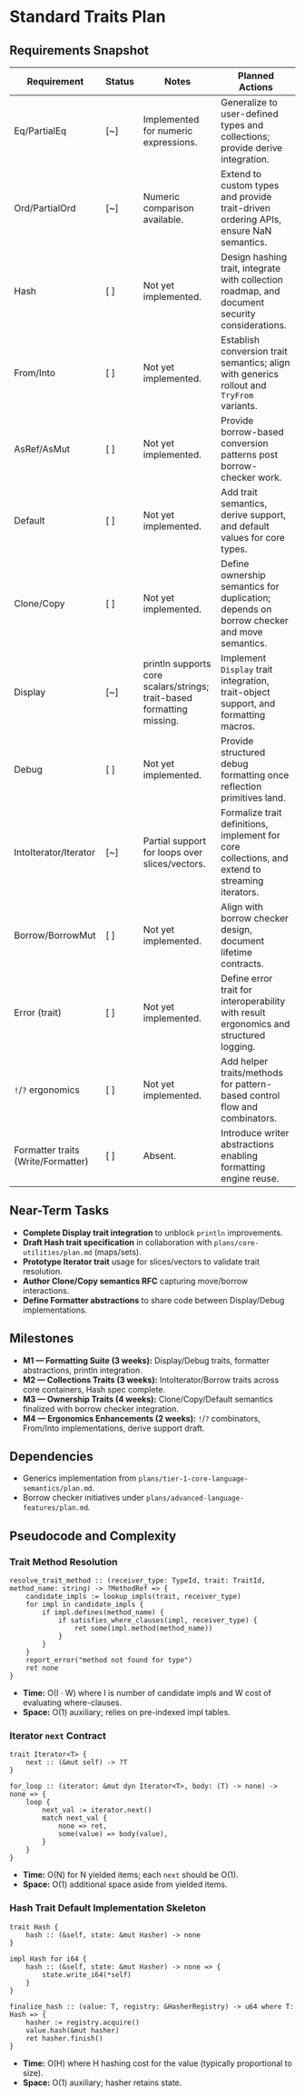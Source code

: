 # Standard Traits Plan

## Requirements Snapshot
| Requirement | Status | Notes | Planned Actions |
| --- | --- | --- | --- |
| Eq/PartialEq | [~] | Implemented for numeric expressions. | Generalize to user-defined types and collections; provide derive integration. |
| Ord/PartialOrd | [~] | Numeric comparison available. | Extend to custom types and provide trait-driven ordering APIs, ensure NaN semantics. |
| Hash | [ ] | Not yet implemented. | Design hashing trait, integrate with collection roadmap, and document security considerations. |
| From/Into | [ ] | Not yet implemented. | Establish conversion trait semantics; align with generics rollout and `TryFrom` variants. |
| AsRef/AsMut | [ ] | Not yet implemented. | Provide borrow-based conversion patterns post borrow-checker work. |
| Default | [ ] | Not yet implemented. | Add trait semantics, derive support, and default values for core types. |
| Clone/Copy | [ ] | Not yet implemented. | Define ownership semantics for duplication; depends on borrow checker and move semantics. |
| Display | [~] | println supports core scalars/strings; trait-based formatting missing. | Implement `Display` trait integration, trait-object support, and formatting macros. |
| Debug | [ ] | Not yet implemented. | Provide structured debug formatting once reflection primitives land. |
| IntoIterator/Iterator | [~] | Partial support for loops over slices/vectors. | Formalize trait definitions, implement for core collections, and extend to streaming iterators. |
| Borrow/BorrowMut | [ ] | Not yet implemented. | Align with borrow checker design, document lifetime contracts. |
| Error (trait) | [ ] | Not yet implemented. | Define error trait for interoperability with result ergonomics and structured logging. |
| `!`/`?` ergonomics | [ ] | Not yet implemented. | Add helper traits/methods for pattern-based control flow and combinators. |
| Formatter traits (Write/Formatter) | [ ] | Absent. | Introduce writer abstractions enabling formatting engine reuse. |

## Near-Term Tasks
- **Complete Display trait integration** to unblock `println` improvements.
- **Draft Hash trait specification** in collaboration with `plans/core-utilities/plan.md` (maps/sets).
- **Prototype Iterator trait** usage for slices/vectors to validate trait resolution.
- **Author Clone/Copy semantics RFC** capturing move/borrow interactions.
- **Define Formatter abstractions** to share code between Display/Debug implementations.

## Milestones
- **M1 — Formatting Suite (3 weeks):** Display/Debug traits, formatter abstractions, println integration.
- **M2 — Collections Traits (3 weeks):** IntoIterator/Borrow traits across core containers, Hash spec complete.
- **M3 — Ownership Traits (4 weeks):** Clone/Copy/Default semantics finalized with borrow checker integration.
- **M4 — Ergonomics Enhancements (2 weeks):** `!`/`?` combinators, From/Into implementations, derive support draft.

## Dependencies
- Generics implementation from `plans/tier-1-core-language-semantics/plan.md`.
- Borrow checker initiatives under `plans/advanced-language-features/plan.md`.

## Pseudocode and Complexity

### Trait Method Resolution
```pn
resolve_trait_method :: (receiver_type: TypeId, trait: TraitId, method_name: string) -> ?MethodRef => {
	candidate_impls := lookup_impls(trait, receiver_type)
	for impl in candidate_impls {
		if impl.defines(method_name) {
			if satisfies_where_clauses(impl, receiver_type) {
				ret some(impl.method(method_name))
			}
		}
	}
	report_error("method not found for type")
	ret none
}
```
- **Time:** O(I · W) where I is number of candidate impls and W cost of evaluating where-clauses.
- **Space:** O(1) auxiliary; relies on pre-indexed impl tables.

### Iterator `next` Contract
```pn
trait Iterator<T> {
	next :: (&mut self) -> ?T
}

for_loop :: (iterator: &mut dyn Iterator<T>, body: (T) -> none) -> none => {
	loop {
		next_val := iterator.next()
		match next_val {
			none => ret,
			some(value) => body(value),
		}
	}
}
```
- **Time:** O(N) for N yielded items; each `next` should be O(1).
- **Space:** O(1) additional space aside from yielded items.

### Hash Trait Default Implementation Skeleton
```pn
trait Hash {
	hash :: (&self, state: &mut Hasher) -> none
}

impl Hash for i64 {
	hash :: (&self, state: &mut Hasher) -> none => {
		state.write_i64(*self)
	}
}

finalize_hash :: (value: T, registry: &HasherRegistry) -> u64 where T: Hash => {
	hasher := registry.acquire()
	value.hash(&mut hasher)
	ret hasher.finish()
}
```
- **Time:** O(H) where H hashing cost for the value (typically proportional to size).
- **Space:** O(1) auxiliary; hasher retains state.
